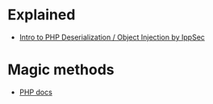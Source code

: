# Explained
- [Intro to PHP Deserialization / Object Injection by IppSec](https://www.youtube.com/watch?v=HaW15aMzBUM)

# Magic methods
- [PHP docs](https://www.php.net/manual/en/language.oop5.magic.php)
